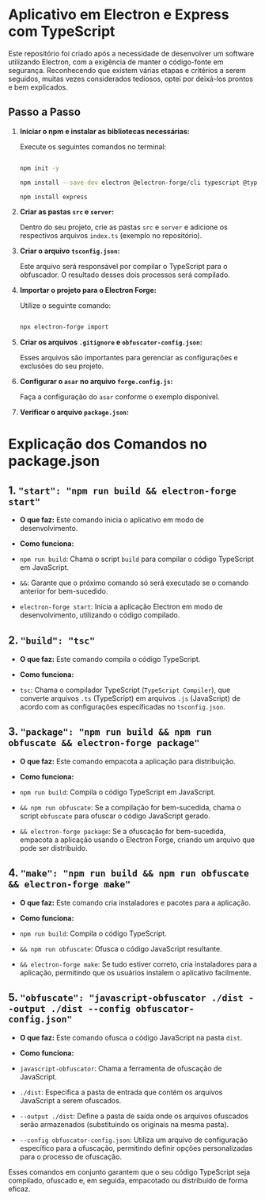 # Aplicativo em Electron e Express com TypeScript

Este repositório foi criado após a necessidade de desenvolver um software utilizando Electron, com a exigência de manter o código-fonte em segurança. Reconhecendo que existem várias etapas e critérios a serem seguidos, muitas vezes considerados tediosos, optei por deixá-los prontos e bem explicados.

##  Passo a Passo

  

1.  **Iniciar o npm e instalar as bibliotecas necessárias:**

  

	Execute os seguintes comandos no terminal:

	  

	```bash

	npm init -y

	npm install --save-dev electron @electron-forge/cli typescript @types/express javascript-obfuscator

	npm install express

	```

  

2.  **Criar as pastas `src` e `server`:**

  

	Dentro do seu projeto, crie as pastas `src` e `server` e adicione os respectivos arquivos `index.ts` (exemplo no repositório).

  

3.  **Criar o arquivo `tsconfig.json`:**

  

	Este arquivo será responsável por compilar o TypeScript para o obfuscador. O resultado desses dois processos será compilado.

  

4.  **Importar o projeto para o Electron Forge:**

  

	Utilize o seguinte comando:

	  

	```bash

	npx electron-forge import

	```

  

5.  **Criar os arquivos `.gitignore` e `obfuscator-config.json`:**

  

	Esses arquivos são importantes para gerenciar as configurações e exclusões do seu projeto.

  

6.  **Configurar o `asar` no arquivo `forge.config.js`:**

  

	Faça a configuração do `asar` conforme o exemplo disponível.

  

7.  **Verificar o arquivo `package.json`:**


#  Explicação dos Comandos no package.json

  

##  1. **`"start": "npm run build && electron-forge start"`**

-  **O que faz:** Este comando inicia o aplicativo em modo de desenvolvimento.

-  **Como funciona:**

-  `npm run build`: Chama o script `build` para compilar o código TypeScript em JavaScript.

-  `&&`: Garante que o próximo comando só será executado se o comando anterior for bem-sucedido.

-  `electron-forge start`: Inicia a aplicação Electron em modo de desenvolvimento, utilizando o código compilado.

  

##  2. **`"build": "tsc"`**

-  **O que faz:** Este comando compila o código TypeScript.

-  **Como funciona:**

-  `tsc`: Chama o compilador TypeScript (`TypeScript Compiler`), que converte arquivos `.ts` (TypeScript) em arquivos `.js` (JavaScript) de acordo com as configurações especificadas no `tsconfig.json`.

  

##  3. **`"package": "npm run build && npm run obfuscate && electron-forge package"`**

-  **O que faz:** Este comando empacota a aplicação para distribuição.

-  **Como funciona:**

-  `npm run build`: Compila o código TypeScript em JavaScript.

-  `&& npm run obfuscate`: Se a compilação for bem-sucedida, chama o script `obfuscate` para ofuscar o código JavaScript gerado.

-  `&& electron-forge package`: Se a ofuscação for bem-sucedida, empacota a aplicação usando o Electron Forge, criando um arquivo que pode ser distribuído.

  

##  4. **`"make": "npm run build && npm run obfuscate && electron-forge make"`**

-  **O que faz:** Este comando cria instaladores e pacotes para a aplicação.

-  **Como funciona:**

-  `npm run build`: Compila o código TypeScript.

-  `&& npm run obfuscate`: Ofusca o código JavaScript resultante.

-  `&& electron-forge make`: Se tudo estiver correto, cria instaladores para a aplicação, permitindo que os usuários instalem o aplicativo facilmente.

  

##  5. **`"obfuscate": "javascript-obfuscator ./dist --output ./dist --config obfuscator-config.json"`**

-  **O que faz:** Este comando ofusca o código JavaScript na pasta `dist`.

-  **Como funciona:**

-  `javascript-obfuscator`: Chama a ferramenta de ofuscação de JavaScript.

-  `./dist`: Especifica a pasta de entrada que contém os arquivos JavaScript a serem ofuscados.

-  `--output ./dist`: Define a pasta de saída onde os arquivos ofuscados serão armazenados (substituindo os originais na mesma pasta).

-  `--config obfuscator-config.json`: Utiliza um arquivo de configuração específico para a ofuscação, permitindo definir opções personalizadas para o processo de ofuscação.

  

Esses comandos em conjunto garantem que o seu código TypeScript seja compilado, ofuscado e, em seguida, empacotado ou distribuído de forma eficaz.
